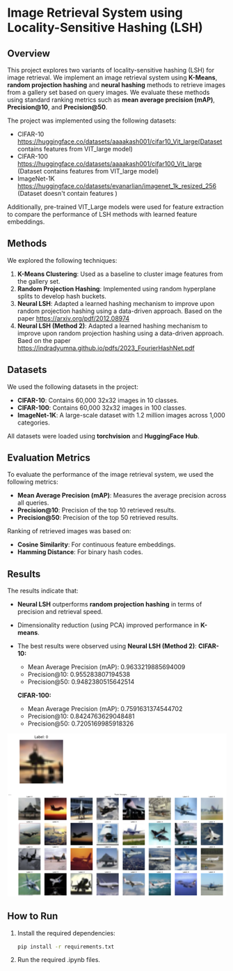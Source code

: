 # Image Retrieval System using Locality-Sensitive Hashing (LSH)

## Overview

This project explores two variants of locality-sensitive hashing (LSH) for image retrieval. We implement an image retrieval system using **K-Means**, **random projection hashing** and **neural hashing** methods to retrieve images from a gallery set based on query images. We evaluate these methods using standard ranking metrics such as **mean average precision (mAP)**, **Precision@10**, and **Precision@50**.

The project was implemented using the following datasets:
- CIFAR-10 https://huggingface.co/datasets/aaaakash001/cifar10_Vit_large(Dataset contains features from VIT_large model)
- CIFAR-100 https://huggingface.co/datasets/aaaakash001/cifar100_Vit_large (Dataset contains features from VIT_large model)
- ImageNet-1K https://huggingface.co/datasets/evanarlian/imagenet_1k_resized_256 (Dataset doesn't contain features )

Additionally, pre-trained VIT_Large models were used for feature extraction to compare the performance of LSH methods with learned feature embeddings.

## Methods

We explored the following techniques:
1. **K-Means Clustering**: Used as a baseline to cluster image features from the gallery set.
2. **Random Projection Hashing**: Implemented using random hyperplane splits to develop hash buckets.
3. **Neural LSH**: Adapted a learned hashing mechanism to improve upon random projection hashing using a data-driven approach. Based on the paper https://arxiv.org/pdf/2012.08974
4. **Neural LSH (Method 2)**: Adapted a learned hashing mechanism to improve upon random projection hashing using a data-driven approach. Baed on the paper https://indradyumna.github.io/pdfs/2023_FourierHashNet.pdf

## Datasets

We used the following datasets in the project:
- **CIFAR-10**: Contains 60,000 32x32 images in 10 classes.
- **CIFAR-100**: Contains 60,000 32x32 images in 100 classes.
- **ImageNet-1K**: A large-scale dataset with 1.2 million images across 1,000 categories.

All datasets were loaded using **torchvision** and **HuggingFace Hub**.

## Evaluation Metrics

To evaluate the performance of the image retrieval system, we used the following metrics:
- **Mean Average Precision (mAP)**: Measures the average precision across all queries.
- **Precision@10**: Precision of the top 10 retrieved results.
- **Precision@50**: Precision of the top 50 retrieved results.

Ranking of retrieved images was based on:
- **Cosine Similarity**: For continuous feature embeddings.
- **Hamming Distance**: For binary hash codes.

## Results

The results indicate that:
- **Neural LSH** outperforms **random projection hashing** in terms of precision and retrieval speed.
- Dimensionality reduction (using PCA) improved performance in **K-means**.
- The best results were observed using **Neural LSH (Method 2)**:
    **CIFAR-10:**
    - Mean Average Precision (mAP): 0.9633219885694009
    - Precision@10: 0.955283807194538
    - Precision@50: 0.9482380515642514

    **CIFAR-100:**
    - Mean Average Precision (mAP): 0.7591631374544702
    - Precision@10: 0.8424763629048481
    - Precision@50: 0.7205169985918326

![Sample Result](images/neural_lsh.png)

## How to Run

1. Install the required dependencies:
   ```bash
   pip install -r requirements.txt

2. Run the required .ipynb files.
